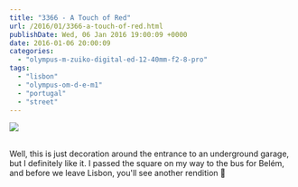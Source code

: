 ```yaml
---
title: "3366 - A Touch of Red"
url: /2016/01/3366-a-touch-of-red.html
publishDate: Wed, 06 Jan 2016 19:00:09 +0000
date: 2016-01-06 20:00:09
categories: 
  - "olympus-m-zuiko-digital-ed-12-40mm-f2-8-pro"
tags: 
  - "lisbon"
  - "olympus-om-d-e-m1"
  - "portugal"
  - "street"
---
```

<div class="container">
<div class="center"><a target="_blank" href="https://d25zfm9zpd7gm5.cloudfront.net/1200x1200/2015/20150904_100611_lr.jpg"><img class="webfeedsFeaturedVisual" src="https://d25zfm9zpd7gm5.cloudfront.net/0600x0600/2015/20150904_100611_lr.jpg" /></a></div>
</div>
<br />

Well, this is just decoration around the entrance to an underground garage, but I definitely like it. I passed the square on my way to the bus for Belém, and before we leave Lisbon, you'll see another rendition 🙂

